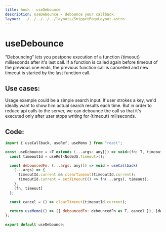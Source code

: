 ```yaml
---
title: hook - useDebounce
description: useDebounce - debounce your callback
layout: ../../../../../layouts/SnippetPageLayout.astro
---
```


# useDebounce

"Debouncing" lets you postpone execution of a function {timeout} miliseconds after it's last call. If a function is called again before timeout of the previous one ends, the previous function call is cancelled and new timeout is started by the last function call.

## Use cases:

Usage example could be a simple search input. If user strokes a key, we'd ideally want to show him actual search results each time. But in order to reduce api calls to the server, we can debounce the call so that it's executed only after user stops writing for {timeout} miliseconds.

## Code: 
```javascript
import { useCallback, useRef, useMemo } from "react";

const useDebounce = <T extends (...args: any[]) => void>(fn: T, timeout: number = 1000) => {
  const timeoutId = useRef<NodeJS.Timeout>();

  const debouncedFn: (...args: any[]) => void = useCallback(
    (...args) => {
      timeoutId.current && clearTimeout(timeoutId.current);
      timeoutId.current = setTimeout(() => fn(...args), timeout);
    },
    [fn, timeout]
  );

  const cancel = () => clearTimeout(timeoutId.current);

  return useMemo(() => ({ debouncedFn: debouncedFn as T, cancel }), [debouncedFn]);
};
    
export default useDebounce;
```